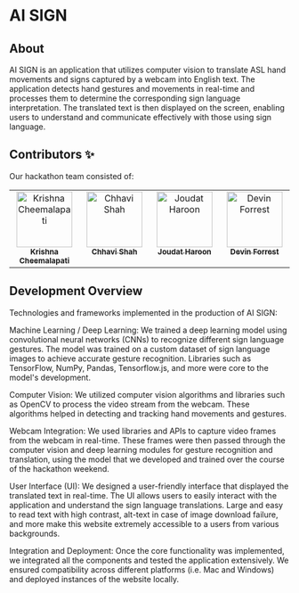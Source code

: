 # AI SIGN

## About

AI SIGN is an application that utilizes computer vision to translate ASL hand movements and signs captured by a webcam into English text. The application detects hand gestures and movements in real-time and processes them to determine the corresponding sign language interpretation. The translated text is then displayed on the screen, enabling users to understand and communicate effectively with those using sign language.

## Contributors ✨

Our hackathon team consisted of:

<!-- ALL-CONTRIBUTORS-LIST:START - Do not remove or modify this section -->
<!-- prettier-ignore-start -->
<!-- markdownlint-disable -->
<table>
  <tbody>
    <tr>
      <td align="center" valign="top" width="14.28%"><a href="https://krishnacheemalapati.github.io/"><img src="https://avatars.githubusercontent.com/u/45082599?v=4" width="100px;" alt="Krishna Cheemalapati"/><br /><sub><b>Krishna Cheemalapati</b></sub></a><br /></td>
      <td align="center" valign="top" width="14.28%"><a href="https://github.com/ConverseScholar"><img src="https://avatars.githubusercontent.com/u/97484565?v=4" width="100px;" alt="Chhavi Shah"/><br /><sub><b>Chhavi Shah</b></sub></a><br /></td>
      <td align="center" valign="top" width="14.28%"><a href="https://github.com/joutad"><img src="https://avatars.githubusercontent.com/u/72181663?v=4" width="100px;" alt="Joudat Haroon"/><br /><sub><b>Joudat Haroon</b></sub></a><br /></td>
      <td align="center" valign="top" width="14.28%"><a href="https://github.com/DevinForr"><img src="https://avatars.githubusercontent.com/u/117605849?v=4" width="100px;" alt="Devin Forrest"/><br /><sub><b>Devin Forrest</b></sub></a><br /></td>
    </tr>
  </tbody>
</table>

<!-- markdownlint-restore -->
<!-- prettier-ignore-end -->

<!-- ALL-CONTRIBUTORS-LIST:END -->
<!-- prettier-ignore-start -->
<!-- markdownlint-disable -->

<!-- markdownlint-restore -->
<!-- prettier-ignore-end -->

<!-- ALL-CONTRIBUTORS-LIST:END -->

## Development Overview

Technologies and frameworks implemented in the production of AI SIGN: 

Machine Learning / Deep Learning: We trained a deep learning model using convolutional neural networks (CNNs) to recognize different sign language gestures. The model was trained on a custom dataset of sign language images to achieve accurate gesture recognition. Libraries such as TensorFlow, NumPy, Pandas, Tensorflow.js, and more were core to the model's development.

Computer Vision: We utilized computer vision algorithms and libraries such as OpenCV to process the video stream from the webcam. These algorithms helped in detecting and tracking hand movements and gestures.

Webcam Integration: We used libraries and APIs to capture video frames from the webcam in real-time. These frames were then passed through the computer vision and deep learning modules for gesture recognition and translation, using the model that we developed and trained over the course of the hackathon weekend. 

User Interface (UI): We designed a user-friendly interface that displayed the translated text in real-time. The UI allows users to easily interact with the application and understand the sign language translations. Large and easy to read text with high contrast, alt-text in case of image download failure, and more make this website extremely accessible to a users from various backgrounds.

Integration and Deployment: Once the core functionality was implemented, we integrated all the components and tested the application extensively. We ensured compatibility across different platforms (i.e. Mac and Windows) and deployed instances of the website locally.




